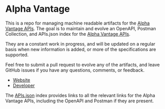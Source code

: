 # Alpha VantageThis is a repo for managing machine readable artifacts for the [Alpha Vantage APIs](https://www.alphavantage.co). The goal is to maintain and evolve an OpenAPI, Postman Collection, and APIs.json index for the [Alpha Vantage APIs](https://www.alphavantage.co).They are a constant work in progress, and will be updated on a regular basis when new information is added, or more of the specifications are supported.Feel free to submit a pull request to evolve any of the artifacts, and leave GitHub issues if you have any questions, comments, or feedback.- [Website](https://www.alphavantage.co)- [Developer](https://www.alphavantage.co)The [APIs.json](https://github.com/api-evangelist/alpha-vantage/blob/master/apis.json) index provides links to all the relevant links for the Alpha Vantage APIs, including the OpenAPI and Postman if they are present.